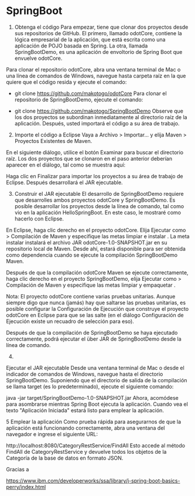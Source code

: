 # SpringBoot

1. Obtenga el código
  Para empezar, tiene que clonar dos proyectos desde sus repositorios de GitHub. El primero, llamado odotCore, contiene la lógica     empresarial de la aplicación, que está escrita como una aplicación de POJO basada en Spring. La otra, llamada SpringBootDemo, es una aplicación de envoltorio de Spring Boot que envuelve odotCore.

  Para clonar el repositorio odotCore, abra una ventana terminal de Mac o una línea de comandos de Windows, navegue hasta carpeta raíz en la que quiere que el código resida y ejecute el comando:

  * git clone https://github.com/makotogo/odotCore
Para clonar el repositorio de SpringBootDemo, ejecute el comando:

  * git clone https://github.com/makotogo/SpringBootDemo
Observe que los dos proyectos se subordinan inmediatamente al directorio raíz de la aplicación. Después, usted importará el código a su área de trabajo.


2. Importe el código a Eclipse
Vaya a Archivo > Importar... y elija Maven > Proyectos Existentes de Maven.

En el siguiente diálogo, utilice el botón Examinar para buscar el directorio raíz. Los dos proyectos que se clonaron en el paso anterior deberían aparecer en el diálogo, tal como se muestra aquí:

Haga clic en Finalizar para importar los proyectos a su área de trabajo de Eclipse. Después desarrollará el JAR ejecutable.


3. Construir el JAR ejecutable
El desarrollo de SpringBootDemo requiere que desarrolles ambos proyectos odotCore y SpringBootDemo. Es posible desarrollar los proyectos desde la línea de comando, tal como vio en la aplicación HelloSpringBoot. En este caso, le mostraré como hacerlo con Eclipse.

En Eclipse, haga clic derecho en el proyecto odotCore. Elija Ejecutar como > Compilación de Maven y especifique las metas limpiar e instalar . La meta instalar instalará el archivo JAR odotCore-1.0-SNAPSHOT.jar en su repositorio local de Maven. Desde ahí, estará disponible para ser obtenida como dependencia cuando se ejecute la compilación SpringBootDemo Maven.

Después de que la compilación odotCore Maven se ejecute correctamente, haga clic derecho en el proyecto SpringBootDemo, elija Ejecutar como > Compilación de Maven y especifique las metas limpiar y empaquetar .

Nota: El proyecto odotCore contiene varias pruebas unitarias. Aunque siempre digo que nunca (jamás) hay que saltarse las pruebas unitarias, es posible configurar la Configuración de Ejecución que construye el proyecto odotCore en Eclipse para que se las salte (en el diálogo Configuración de Ejecución existe un recuadro de selección para eso).

Después de que la compilación de SpringBootDemo se haya ejecutado correctamente, podrá ejecutar el über JAR de SpringBootDemo desde la línea de comando.

4. 
Ejecutar el JAR ejecutable
Desde una ventana terminal de Mac o desde el indicador de comandos de Windows, navegue hasta el directorio SpringBootDemo. Suponiendo que el directorio de salida de la compilación se llama target (es lo predeterminado), ejecute el siguiente comando:

java -jar target/SpringBootDemo-1.0-SNAPSHOT.jar
Ahora, acomódese para asombrarse mientras Spring Boot ejecuta la aplicación. Cuando vea el texto "Aplicación Iniciada" estará listo para emplear la aplicación.

5
Emplear la aplicación
Como prueba rápida para asegurarnos de que la aplicación está funcionando correctamente, abra una ventana del navegador e ingrese el siguiente URL:

http://localhost:8080/CategoryRestService/FindAll
Esto accede al método FindAll de CategoryRestService y devuelve todos los objetos de la Categoría de la base de datos en formato JSON.



Gracias a 

https://www.ibm.com/developerworks/ssa/library/j-spring-boot-basics-perry/index.html

